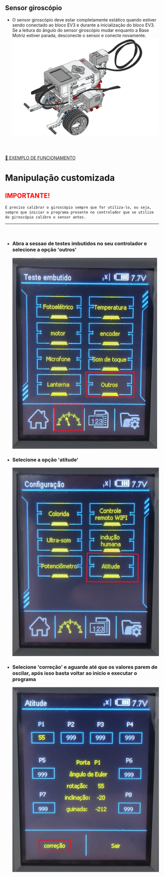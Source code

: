 ## Sensor giroscópio

 - O sensor giroscópio deve estar completamente estático quando estiver sendo conectado ao bloco EV3 e durante a inicialização do bloco EV3. Se a leitura do ângulo do sensor giroscópio mudar enquanto a Base Motriz estiver parada, desconecte o sensor e conecte novamente.
  ![Sensor giroscopio](images/giroscopic-sensor.png)

 <br>
 <br>
 
  [🎥 EXEMPLO DE FUNCIONAMENTO](https://legoeducation.23video.com/v.ihtml/player.html?token=d52b0f6a8d68f2a3db237f8066959073&source=embed&photo%5fid=55847242&autoPlay=0&autoMute=0&hideBigPlay=1&showDescriptions=0)
    

# Manipulação customizada
<div id='custom_manipulation'/> 

<span style="color: red"><strong>IMPORTANTE!</strong></span> <br/> 
----
    É preciso calibrar o giroscópio sempre que for utiliza-lo, ou seja, sempre que iniciar o programa presente no controlador que se utilize do giroscópio calibre o sensor antes.
----
<br/>

- ### Abra a sessao de testes imbutidos no seu controlador e selecione a opção 'outros'
   
   ![Sensor giroscopio](images/teste_embutido.jpg)

- ### Selecione a opção 'atitude'

   ![Sensor giroscopio](images/atitude.jpg)

 - ### Selecione 'correção' e aguarde até que os valores parem de oscilar, após isso basta voltar ao inicio e executar o programa 

    ![Sensor giroscopio](images/correcao.jpg)
